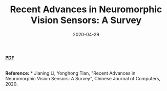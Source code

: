﻿---
title: "Recent Advances in Neuromorphic Vision Sensors: A Survey"
collection: publications
permalink: /publication/2020-04-29-neuromorpihc-vision-a-survey
date: 2020-04-29
venue: Chinese Journal of Computers
---
<a href="https://jianing-li.github.io/files/2020_cjc_neuromrophic_vision.pdf" target="_blank"><b>PDF</b></a>&emsp;

<br />
<b>Reference:</b>
* Jianing Li, Yonghong Tian, "Recent Advances in Neuromorphic Vision Sensors: A Survey", Chinese Journal of Computers, 2020.